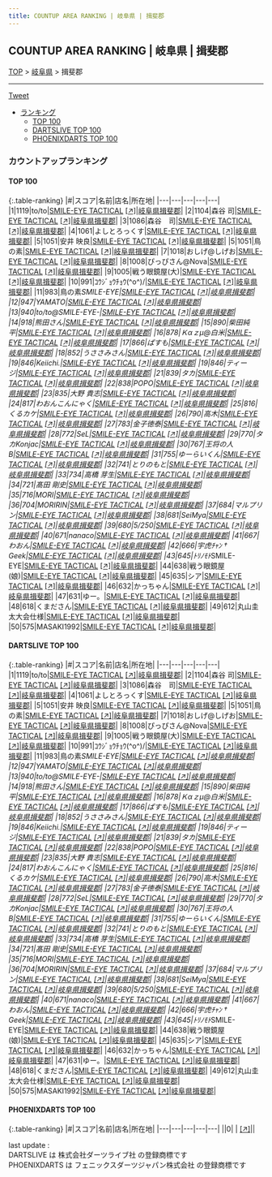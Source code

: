 ```yaml
---
title: COUNTUP AREA RANKING | 岐阜県 | 揖斐郡
---
```

## COUNTUP AREA RANKING | 岐阜県 | 揖斐郡

[TOP](/darts/rank/) > [岐阜県](/darts/rank/岐阜県/) > 揖斐郡

___

<a href="https://twitter.com/share?ref_src=twsrc%5Etfw" data-text="COUNTUP AREA RANKING | 岐阜県揖斐郡" class="twitter-share-button" data-hashtags="DARTSLIVE,PHOENIXDARTS,darts,ダーツ" data-show-count="false">Tweet</a>

* [ランキング](#カウントアップランキング)
    * [TOP 100](#top-100)
    * [DARTSLIVE TOP 100](#dartslive-top-100)
    * [PHOENIXDARTS TOP 100](#phoenixdarts-top-100)

### カウントアップランキング

#### TOP 100



{:.table-ranking}
|#|スコア|名前|店名|所在地|
|---|---|---|---|---|
|1|1119|<span class="rank-name-dl">to/to</span>|<a href="/darts/rank/shops/4aece8944411d887b21333aee1bd51e4.html">SMILE-EYE TACTICAL</a> <a href="https://search.dartslive.com/jp/shop/4aece8944411d887b21333aee1bd51e4">[↗]</a>|<a href="/darts/rank/岐阜県/揖斐郡">岐阜県揖斐郡</a>|
|2|1104|<span class="rank-name-dl">森谷 司</span>|<a href="/darts/rank/shops/4aece8944411d887b21333aee1bd51e4.html">SMILE-EYE TACTICAL</a> <a href="https://search.dartslive.com/jp/shop/4aece8944411d887b21333aee1bd51e4">[↗]</a>|<a href="/darts/rank/岐阜県/揖斐郡">岐阜県揖斐郡</a>|
|3|1086|<span class="rank-name-dl">森谷　司</span>|<a href="/darts/rank/shops/4aece8944411d887b21333aee1bd51e4.html">SMILE-EYE TACTICAL</a> <a href="https://search.dartslive.com/jp/shop/4aece8944411d887b21333aee1bd51e4">[↗]</a>|<a href="/darts/rank/岐阜県/揖斐郡">岐阜県揖斐郡</a>|
|4|1061|<span class="rank-name-dl">よしとろっくす</span>|<a href="/darts/rank/shops/4aece8944411d887b21333aee1bd51e4.html">SMILE-EYE TACTICAL</a> <a href="https://search.dartslive.com/jp/shop/4aece8944411d887b21333aee1bd51e4">[↗]</a>|<a href="/darts/rank/岐阜県/揖斐郡">岐阜県揖斐郡</a>|
|5|1051|<span class="rank-name-dl">安井 映良</span>|<a href="/darts/rank/shops/4aece8944411d887b21333aee1bd51e4.html">SMILE-EYE TACTICAL</a> <a href="https://search.dartslive.com/jp/shop/4aece8944411d887b21333aee1bd51e4">[↗]</a>|<a href="/darts/rank/岐阜県/揖斐郡">岐阜県揖斐郡</a>|
|5|1051|<span class="rank-name-dl">鳥の素</span>|<a href="/darts/rank/shops/4aece8944411d887b21333aee1bd51e4.html">SMILE-EYE TACTICAL</a> <a href="https://search.dartslive.com/jp/shop/4aece8944411d887b21333aee1bd51e4">[↗]</a>|<a href="/darts/rank/岐阜県/揖斐郡">岐阜県揖斐郡</a>|
|7|1018|<span class="rank-name-dl">おしげ@しげお</span>|<a href="/darts/rank/shops/4aece8944411d887b21333aee1bd51e4.html">SMILE-EYE TACTICAL</a> <a href="https://search.dartslive.com/jp/shop/4aece8944411d887b21333aee1bd51e4">[↗]</a>|<a href="/darts/rank/岐阜県/揖斐郡">岐阜県揖斐郡</a>|
|8|1008|<span class="rank-name-dl">ぴっぴさん@Nova</span>|<a href="/darts/rank/shops/4aece8944411d887b21333aee1bd51e4.html">SMILE-EYE TACTICAL</a> <a href="https://search.dartslive.com/jp/shop/4aece8944411d887b21333aee1bd51e4">[↗]</a>|<a href="/darts/rank/岐阜県/揖斐郡">岐阜県揖斐郡</a>|
|9|1005|<span class="rank-name-dl">戦う眼鏡屋(大)</span>|<a href="/darts/rank/shops/4aece8944411d887b21333aee1bd51e4.html">SMILE-EYE TACTICAL</a> <a href="https://search.dartslive.com/jp/shop/4aece8944411d887b21333aee1bd51e4">[↗]</a>|<a href="/darts/rank/岐阜県/揖斐郡">岐阜県揖斐郡</a>|
|10|991|<span class="rank-name-dl">ｺｳｼﾞｮｳﾁｮｳ(^o^)/</span>|<a href="/darts/rank/shops/4aece8944411d887b21333aee1bd51e4.html">SMILE-EYE TACTICAL</a> <a href="https://search.dartslive.com/jp/shop/4aece8944411d887b21333aee1bd51e4">[↗]</a>|<a href="/darts/rank/岐阜県/揖斐郡">岐阜県揖斐郡</a>|
|11|983|<span class="rank-name-dl">鳥の素*SMILE-EYE</span>|<a href="/darts/rank/shops/4aece8944411d887b21333aee1bd51e4.html">SMILE-EYE TACTICAL</a> <a href="https://search.dartslive.com/jp/shop/4aece8944411d887b21333aee1bd51e4">[↗]</a>|<a href="/darts/rank/岐阜県/揖斐郡">岐阜県揖斐郡</a>|
|12|947|<span class="rank-name-dl">YAMATO</span>|<a href="/darts/rank/shops/4aece8944411d887b21333aee1bd51e4.html">SMILE-EYE TACTICAL</a> <a href="https://search.dartslive.com/jp/shop/4aece8944411d887b21333aee1bd51e4">[↗]</a>|<a href="/darts/rank/岐阜県/揖斐郡">岐阜県揖斐郡</a>|
|13|940|<span class="rank-name-dl">to/to@SMILE-EYE-</span>|<a href="/darts/rank/shops/4aece8944411d887b21333aee1bd51e4.html">SMILE-EYE TACTICAL</a> <a href="https://search.dartslive.com/jp/shop/4aece8944411d887b21333aee1bd51e4">[↗]</a>|<a href="/darts/rank/岐阜県/揖斐郡">岐阜県揖斐郡</a>|
|14|918|<span class="rank-name-dl">熊田さん</span>|<a href="/darts/rank/shops/4aece8944411d887b21333aee1bd51e4.html">SMILE-EYE TACTICAL</a> <a href="https://search.dartslive.com/jp/shop/4aece8944411d887b21333aee1bd51e4">[↗]</a>|<a href="/darts/rank/岐阜県/揖斐郡">岐阜県揖斐郡</a>|
|15|890|<span class="rank-name-dl">柴田純平</span>|<a href="/darts/rank/shops/4aece8944411d887b21333aee1bd51e4.html">SMILE-EYE TACTICAL</a> <a href="https://search.dartslive.com/jp/shop/4aece8944411d887b21333aee1bd51e4">[↗]</a>|<a href="/darts/rank/岐阜県/揖斐郡">岐阜県揖斐郡</a>|
|16|878|<span class="rank-name-dl">Ｋαｚμ@白米</span>|<a href="/darts/rank/shops/4aece8944411d887b21333aee1bd51e4.html">SMILE-EYE TACTICAL</a> <a href="https://search.dartslive.com/jp/shop/4aece8944411d887b21333aee1bd51e4">[↗]</a>|<a href="/darts/rank/岐阜県/揖斐郡">岐阜県揖斐郡</a>|
|17|866|<span class="rank-name-dl">ぱすも</span>|<a href="/darts/rank/shops/4aece8944411d887b21333aee1bd51e4.html">SMILE-EYE TACTICAL</a> <a href="https://search.dartslive.com/jp/shop/4aece8944411d887b21333aee1bd51e4">[↗]</a>|<a href="/darts/rank/岐阜県/揖斐郡">岐阜県揖斐郡</a>|
|18|852|<span class="rank-name-dl">うささみさん</span>|<a href="/darts/rank/shops/4aece8944411d887b21333aee1bd51e4.html">SMILE-EYE TACTICAL</a> <a href="https://search.dartslive.com/jp/shop/4aece8944411d887b21333aee1bd51e4">[↗]</a>|<a href="/darts/rank/岐阜県/揖斐郡">岐阜県揖斐郡</a>|
|19|846|<span class="rank-name-dl">Keiichi.</span>|<a href="/darts/rank/shops/4aece8944411d887b21333aee1bd51e4.html">SMILE-EYE TACTICAL</a> <a href="https://search.dartslive.com/jp/shop/4aece8944411d887b21333aee1bd51e4">[↗]</a>|<a href="/darts/rank/岐阜県/揖斐郡">岐阜県揖斐郡</a>|
|19|846|<span class="rank-name-dl">ティージ</span>|<a href="/darts/rank/shops/4aece8944411d887b21333aee1bd51e4.html">SMILE-EYE TACTICAL</a> <a href="https://search.dartslive.com/jp/shop/4aece8944411d887b21333aee1bd51e4">[↗]</a>|<a href="/darts/rank/岐阜県/揖斐郡">岐阜県揖斐郡</a>|
|21|839|<span class="rank-name-dl">タカ</span>|<a href="/darts/rank/shops/4aece8944411d887b21333aee1bd51e4.html">SMILE-EYE TACTICAL</a> <a href="https://search.dartslive.com/jp/shop/4aece8944411d887b21333aee1bd51e4">[↗]</a>|<a href="/darts/rank/岐阜県/揖斐郡">岐阜県揖斐郡</a>|
|22|838|<span class="rank-name-dl">POPO</span>|<a href="/darts/rank/shops/4aece8944411d887b21333aee1bd51e4.html">SMILE-EYE TACTICAL</a> <a href="https://search.dartslive.com/jp/shop/4aece8944411d887b21333aee1bd51e4">[↗]</a>|<a href="/darts/rank/岐阜県/揖斐郡">岐阜県揖斐郡</a>|
|23|835|<span class="rank-name-dl">大野 貴志</span>|<a href="/darts/rank/shops/4aece8944411d887b21333aee1bd51e4.html">SMILE-EYE TACTICAL</a> <a href="https://search.dartslive.com/jp/shop/4aece8944411d887b21333aee1bd51e4">[↗]</a>|<a href="/darts/rank/岐阜県/揖斐郡">岐阜県揖斐郡</a>|
|24|817|<span class="rank-name-dl">わおんこんにゃく</span>|<a href="/darts/rank/shops/4aece8944411d887b21333aee1bd51e4.html">SMILE-EYE TACTICAL</a> <a href="https://search.dartslive.com/jp/shop/4aece8944411d887b21333aee1bd51e4">[↗]</a>|<a href="/darts/rank/岐阜県/揖斐郡">岐阜県揖斐郡</a>|
|25|816|<span class="rank-name-dl">くるカケ</span>|<a href="/darts/rank/shops/4aece8944411d887b21333aee1bd51e4.html">SMILE-EYE TACTICAL</a> <a href="https://search.dartslive.com/jp/shop/4aece8944411d887b21333aee1bd51e4">[↗]</a>|<a href="/darts/rank/岐阜県/揖斐郡">岐阜県揖斐郡</a>|
|26|790|<span class="rank-name-dl">高木</span>|<a href="/darts/rank/shops/4aece8944411d887b21333aee1bd51e4.html">SMILE-EYE TACTICAL</a> <a href="https://search.dartslive.com/jp/shop/4aece8944411d887b21333aee1bd51e4">[↗]</a>|<a href="/darts/rank/岐阜県/揖斐郡">岐阜県揖斐郡</a>|
|27|783|<span class="rank-name-dl">金子徳泰</span>|<a href="/darts/rank/shops/4aece8944411d887b21333aee1bd51e4.html">SMILE-EYE TACTICAL</a> <a href="https://search.dartslive.com/jp/shop/4aece8944411d887b21333aee1bd51e4">[↗]</a>|<a href="/darts/rank/岐阜県/揖斐郡">岐阜県揖斐郡</a>|
|28|772|<span class="rank-name-dl">SeL</span>|<a href="/darts/rank/shops/4aece8944411d887b21333aee1bd51e4.html">SMILE-EYE TACTICAL</a> <a href="https://search.dartslive.com/jp/shop/4aece8944411d887b21333aee1bd51e4">[↗]</a>|<a href="/darts/rank/岐阜県/揖斐郡">岐阜県揖斐郡</a>|
|29|770|<span class="rank-name-dl">タカKonjac</span>|<a href="/darts/rank/shops/4aece8944411d887b21333aee1bd51e4.html">SMILE-EYE TACTICAL</a> <a href="https://search.dartslive.com/jp/shop/4aece8944411d887b21333aee1bd51e4">[↗]</a>|<a href="/darts/rank/岐阜県/揖斐郡">岐阜県揖斐郡</a>|
|30|767|<span class="rank-name-dl">王将の人B</span>|<a href="/darts/rank/shops/4aece8944411d887b21333aee1bd51e4.html">SMILE-EYE TACTICAL</a> <a href="https://search.dartslive.com/jp/shop/4aece8944411d887b21333aee1bd51e4">[↗]</a>|<a href="/darts/rank/岐阜県/揖斐郡">岐阜県揖斐郡</a>|
|31|755|<span class="rank-name-dl">ゆーらいくん</span>|<a href="/darts/rank/shops/4aece8944411d887b21333aee1bd51e4.html">SMILE-EYE TACTICAL</a> <a href="https://search.dartslive.com/jp/shop/4aece8944411d887b21333aee1bd51e4">[↗]</a>|<a href="/darts/rank/岐阜県/揖斐郡">岐阜県揖斐郡</a>|
|32|741|<span class="rank-name-dl">とりのもと</span>|<a href="/darts/rank/shops/4aece8944411d887b21333aee1bd51e4.html">SMILE-EYE TACTICAL</a> <a href="https://search.dartslive.com/jp/shop/4aece8944411d887b21333aee1bd51e4">[↗]</a>|<a href="/darts/rank/岐阜県/揖斐郡">岐阜県揖斐郡</a>|
|33|734|<span class="rank-name-dl">高橋 芽生</span>|<a href="/darts/rank/shops/4aece8944411d887b21333aee1bd51e4.html">SMILE-EYE TACTICAL</a> <a href="https://search.dartslive.com/jp/shop/4aece8944411d887b21333aee1bd51e4">[↗]</a>|<a href="/darts/rank/岐阜県/揖斐郡">岐阜県揖斐郡</a>|
|34|721|<span class="rank-name-dl">髙田 剛史</span>|<a href="/darts/rank/shops/4aece8944411d887b21333aee1bd51e4.html">SMILE-EYE TACTICAL</a> <a href="https://search.dartslive.com/jp/shop/4aece8944411d887b21333aee1bd51e4">[↗]</a>|<a href="/darts/rank/岐阜県/揖斐郡">岐阜県揖斐郡</a>|
|35|716|<span class="rank-name-dl">MORI</span>|<a href="/darts/rank/shops/4aece8944411d887b21333aee1bd51e4.html">SMILE-EYE TACTICAL</a> <a href="https://search.dartslive.com/jp/shop/4aece8944411d887b21333aee1bd51e4">[↗]</a>|<a href="/darts/rank/岐阜県/揖斐郡">岐阜県揖斐郡</a>|
|36|704|<span class="rank-name-dl">MORIRIN</span>|<a href="/darts/rank/shops/4aece8944411d887b21333aee1bd51e4.html">SMILE-EYE TACTICAL</a> <a href="https://search.dartslive.com/jp/shop/4aece8944411d887b21333aee1bd51e4">[↗]</a>|<a href="/darts/rank/岐阜県/揖斐郡">岐阜県揖斐郡</a>|
|37|684|<span class="rank-name-dl">マルプリン</span>|<a href="/darts/rank/shops/4aece8944411d887b21333aee1bd51e4.html">SMILE-EYE TACTICAL</a> <a href="https://search.dartslive.com/jp/shop/4aece8944411d887b21333aee1bd51e4">[↗]</a>|<a href="/darts/rank/岐阜県/揖斐郡">岐阜県揖斐郡</a>|
|38|681|<span class="rank-name-dl">SeiMya</span>|<a href="/darts/rank/shops/4aece8944411d887b21333aee1bd51e4.html">SMILE-EYE TACTICAL</a> <a href="https://search.dartslive.com/jp/shop/4aece8944411d887b21333aee1bd51e4">[↗]</a>|<a href="/darts/rank/岐阜県/揖斐郡">岐阜県揖斐郡</a>|
|39|680|<span class="rank-name-dl">5/250</span>|<a href="/darts/rank/shops/4aece8944411d887b21333aee1bd51e4.html">SMILE-EYE TACTICAL</a> <a href="https://search.dartslive.com/jp/shop/4aece8944411d887b21333aee1bd51e4">[↗]</a>|<a href="/darts/rank/岐阜県/揖斐郡">岐阜県揖斐郡</a>|
|40|671|<span class="rank-name-dl">nanaco</span>|<a href="/darts/rank/shops/4aece8944411d887b21333aee1bd51e4.html">SMILE-EYE TACTICAL</a> <a href="https://search.dartslive.com/jp/shop/4aece8944411d887b21333aee1bd51e4">[↗]</a>|<a href="/darts/rank/岐阜県/揖斐郡">岐阜県揖斐郡</a>|
|41|667|<span class="rank-name-dl">わおん</span>|<a href="/darts/rank/shops/4aece8944411d887b21333aee1bd51e4.html">SMILE-EYE TACTICAL</a> <a href="https://search.dartslive.com/jp/shop/4aece8944411d887b21333aee1bd51e4">[↗]</a>|<a href="/darts/rank/岐阜県/揖斐郡">岐阜県揖斐郡</a>|
|42|666|<span class="rank-name-dl">宇虎ﾁｬﾝ † Geek</span>|<a href="/darts/rank/shops/4aece8944411d887b21333aee1bd51e4.html">SMILE-EYE TACTICAL</a> <a href="https://search.dartslive.com/jp/shop/4aece8944411d887b21333aee1bd51e4">[↗]</a>|<a href="/darts/rank/岐阜県/揖斐郡">岐阜県揖斐郡</a>|
|43|645|<span class="rank-name-dl">ﾄﾘﾉﾓﾄ*SMILE-EYE</span>|<a href="/darts/rank/shops/4aece8944411d887b21333aee1bd51e4.html">SMILE-EYE TACTICAL</a> <a href="https://search.dartslive.com/jp/shop/4aece8944411d887b21333aee1bd51e4">[↗]</a>|<a href="/darts/rank/岐阜県/揖斐郡">岐阜県揖斐郡</a>|
|44|638|<span class="rank-name-dl">戦う眼鏡屋(娘)</span>|<a href="/darts/rank/shops/4aece8944411d887b21333aee1bd51e4.html">SMILE-EYE TACTICAL</a> <a href="https://search.dartslive.com/jp/shop/4aece8944411d887b21333aee1bd51e4">[↗]</a>|<a href="/darts/rank/岐阜県/揖斐郡">岐阜県揖斐郡</a>|
|45|635|<span class="rank-name-dl">シア</span>|<a href="/darts/rank/shops/4aece8944411d887b21333aee1bd51e4.html">SMILE-EYE TACTICAL</a> <a href="https://search.dartslive.com/jp/shop/4aece8944411d887b21333aee1bd51e4">[↗]</a>|<a href="/darts/rank/岐阜県/揖斐郡">岐阜県揖斐郡</a>|
|46|632|<span class="rank-name-dl">かっちゃん</span>|<a href="/darts/rank/shops/4aece8944411d887b21333aee1bd51e4.html">SMILE-EYE TACTICAL</a> <a href="https://search.dartslive.com/jp/shop/4aece8944411d887b21333aee1bd51e4">[↗]</a>|<a href="/darts/rank/岐阜県/揖斐郡">岐阜県揖斐郡</a>|
|47|631|<span class="rank-name-dl">ゆー。</span>|<a href="/darts/rank/shops/4aece8944411d887b21333aee1bd51e4.html">SMILE-EYE TACTICAL</a> <a href="https://search.dartslive.com/jp/shop/4aece8944411d887b21333aee1bd51e4">[↗]</a>|<a href="/darts/rank/岐阜県/揖斐郡">岐阜県揖斐郡</a>|
|48|618|<span class="rank-name-dl">くまださん</span>|<a href="/darts/rank/shops/4aece8944411d887b21333aee1bd51e4.html">SMILE-EYE TACTICAL</a> <a href="https://search.dartslive.com/jp/shop/4aece8944411d887b21333aee1bd51e4">[↗]</a>|<a href="/darts/rank/岐阜県/揖斐郡">岐阜県揖斐郡</a>|
|49|612|<span class="rank-name-dl">丸山圭太大会仕様</span>|<a href="/darts/rank/shops/4aece8944411d887b21333aee1bd51e4.html">SMILE-EYE TACTICAL</a> <a href="https://search.dartslive.com/jp/shop/4aece8944411d887b21333aee1bd51e4">[↗]</a>|<a href="/darts/rank/岐阜県/揖斐郡">岐阜県揖斐郡</a>|
|50|575|<span class="rank-name-dl">MASAKI1992</span>|<a href="/darts/rank/shops/4aece8944411d887b21333aee1bd51e4.html">SMILE-EYE TACTICAL</a> <a href="https://search.dartslive.com/jp/shop/4aece8944411d887b21333aee1bd51e4">[↗]</a>|<a href="/darts/rank/岐阜県/揖斐郡">岐阜県揖斐郡</a>|


#### DARTSLIVE TOP 100



{:.table-ranking}
|#|スコア|名前|店名|所在地|
|---|---|---|---|---|
|1|1119|<span class="rank-name-dl">to/to</span>|<a href="/darts/rank/shops/4aece8944411d887b21333aee1bd51e4.html">SMILE-EYE TACTICAL</a> <a href="https://search.dartslive.com/jp/shop/4aece8944411d887b21333aee1bd51e4">[↗]</a>|<a href="/darts/rank/岐阜県/揖斐郡">岐阜県揖斐郡</a>|
|2|1104|<span class="rank-name-dl">森谷 司</span>|<a href="/darts/rank/shops/4aece8944411d887b21333aee1bd51e4.html">SMILE-EYE TACTICAL</a> <a href="https://search.dartslive.com/jp/shop/4aece8944411d887b21333aee1bd51e4">[↗]</a>|<a href="/darts/rank/岐阜県/揖斐郡">岐阜県揖斐郡</a>|
|3|1086|<span class="rank-name-dl">森谷　司</span>|<a href="/darts/rank/shops/4aece8944411d887b21333aee1bd51e4.html">SMILE-EYE TACTICAL</a> <a href="https://search.dartslive.com/jp/shop/4aece8944411d887b21333aee1bd51e4">[↗]</a>|<a href="/darts/rank/岐阜県/揖斐郡">岐阜県揖斐郡</a>|
|4|1061|<span class="rank-name-dl">よしとろっくす</span>|<a href="/darts/rank/shops/4aece8944411d887b21333aee1bd51e4.html">SMILE-EYE TACTICAL</a> <a href="https://search.dartslive.com/jp/shop/4aece8944411d887b21333aee1bd51e4">[↗]</a>|<a href="/darts/rank/岐阜県/揖斐郡">岐阜県揖斐郡</a>|
|5|1051|<span class="rank-name-dl">安井 映良</span>|<a href="/darts/rank/shops/4aece8944411d887b21333aee1bd51e4.html">SMILE-EYE TACTICAL</a> <a href="https://search.dartslive.com/jp/shop/4aece8944411d887b21333aee1bd51e4">[↗]</a>|<a href="/darts/rank/岐阜県/揖斐郡">岐阜県揖斐郡</a>|
|5|1051|<span class="rank-name-dl">鳥の素</span>|<a href="/darts/rank/shops/4aece8944411d887b21333aee1bd51e4.html">SMILE-EYE TACTICAL</a> <a href="https://search.dartslive.com/jp/shop/4aece8944411d887b21333aee1bd51e4">[↗]</a>|<a href="/darts/rank/岐阜県/揖斐郡">岐阜県揖斐郡</a>|
|7|1018|<span class="rank-name-dl">おしげ@しげお</span>|<a href="/darts/rank/shops/4aece8944411d887b21333aee1bd51e4.html">SMILE-EYE TACTICAL</a> <a href="https://search.dartslive.com/jp/shop/4aece8944411d887b21333aee1bd51e4">[↗]</a>|<a href="/darts/rank/岐阜県/揖斐郡">岐阜県揖斐郡</a>|
|8|1008|<span class="rank-name-dl">ぴっぴさん@Nova</span>|<a href="/darts/rank/shops/4aece8944411d887b21333aee1bd51e4.html">SMILE-EYE TACTICAL</a> <a href="https://search.dartslive.com/jp/shop/4aece8944411d887b21333aee1bd51e4">[↗]</a>|<a href="/darts/rank/岐阜県/揖斐郡">岐阜県揖斐郡</a>|
|9|1005|<span class="rank-name-dl">戦う眼鏡屋(大)</span>|<a href="/darts/rank/shops/4aece8944411d887b21333aee1bd51e4.html">SMILE-EYE TACTICAL</a> <a href="https://search.dartslive.com/jp/shop/4aece8944411d887b21333aee1bd51e4">[↗]</a>|<a href="/darts/rank/岐阜県/揖斐郡">岐阜県揖斐郡</a>|
|10|991|<span class="rank-name-dl">ｺｳｼﾞｮｳﾁｮｳ(^o^)/</span>|<a href="/darts/rank/shops/4aece8944411d887b21333aee1bd51e4.html">SMILE-EYE TACTICAL</a> <a href="https://search.dartslive.com/jp/shop/4aece8944411d887b21333aee1bd51e4">[↗]</a>|<a href="/darts/rank/岐阜県/揖斐郡">岐阜県揖斐郡</a>|
|11|983|<span class="rank-name-dl">鳥の素*SMILE-EYE</span>|<a href="/darts/rank/shops/4aece8944411d887b21333aee1bd51e4.html">SMILE-EYE TACTICAL</a> <a href="https://search.dartslive.com/jp/shop/4aece8944411d887b21333aee1bd51e4">[↗]</a>|<a href="/darts/rank/岐阜県/揖斐郡">岐阜県揖斐郡</a>|
|12|947|<span class="rank-name-dl">YAMATO</span>|<a href="/darts/rank/shops/4aece8944411d887b21333aee1bd51e4.html">SMILE-EYE TACTICAL</a> <a href="https://search.dartslive.com/jp/shop/4aece8944411d887b21333aee1bd51e4">[↗]</a>|<a href="/darts/rank/岐阜県/揖斐郡">岐阜県揖斐郡</a>|
|13|940|<span class="rank-name-dl">to/to@SMILE-EYE-</span>|<a href="/darts/rank/shops/4aece8944411d887b21333aee1bd51e4.html">SMILE-EYE TACTICAL</a> <a href="https://search.dartslive.com/jp/shop/4aece8944411d887b21333aee1bd51e4">[↗]</a>|<a href="/darts/rank/岐阜県/揖斐郡">岐阜県揖斐郡</a>|
|14|918|<span class="rank-name-dl">熊田さん</span>|<a href="/darts/rank/shops/4aece8944411d887b21333aee1bd51e4.html">SMILE-EYE TACTICAL</a> <a href="https://search.dartslive.com/jp/shop/4aece8944411d887b21333aee1bd51e4">[↗]</a>|<a href="/darts/rank/岐阜県/揖斐郡">岐阜県揖斐郡</a>|
|15|890|<span class="rank-name-dl">柴田純平</span>|<a href="/darts/rank/shops/4aece8944411d887b21333aee1bd51e4.html">SMILE-EYE TACTICAL</a> <a href="https://search.dartslive.com/jp/shop/4aece8944411d887b21333aee1bd51e4">[↗]</a>|<a href="/darts/rank/岐阜県/揖斐郡">岐阜県揖斐郡</a>|
|16|878|<span class="rank-name-dl">Ｋαｚμ@白米</span>|<a href="/darts/rank/shops/4aece8944411d887b21333aee1bd51e4.html">SMILE-EYE TACTICAL</a> <a href="https://search.dartslive.com/jp/shop/4aece8944411d887b21333aee1bd51e4">[↗]</a>|<a href="/darts/rank/岐阜県/揖斐郡">岐阜県揖斐郡</a>|
|17|866|<span class="rank-name-dl">ぱすも</span>|<a href="/darts/rank/shops/4aece8944411d887b21333aee1bd51e4.html">SMILE-EYE TACTICAL</a> <a href="https://search.dartslive.com/jp/shop/4aece8944411d887b21333aee1bd51e4">[↗]</a>|<a href="/darts/rank/岐阜県/揖斐郡">岐阜県揖斐郡</a>|
|18|852|<span class="rank-name-dl">うささみさん</span>|<a href="/darts/rank/shops/4aece8944411d887b21333aee1bd51e4.html">SMILE-EYE TACTICAL</a> <a href="https://search.dartslive.com/jp/shop/4aece8944411d887b21333aee1bd51e4">[↗]</a>|<a href="/darts/rank/岐阜県/揖斐郡">岐阜県揖斐郡</a>|
|19|846|<span class="rank-name-dl">Keiichi.</span>|<a href="/darts/rank/shops/4aece8944411d887b21333aee1bd51e4.html">SMILE-EYE TACTICAL</a> <a href="https://search.dartslive.com/jp/shop/4aece8944411d887b21333aee1bd51e4">[↗]</a>|<a href="/darts/rank/岐阜県/揖斐郡">岐阜県揖斐郡</a>|
|19|846|<span class="rank-name-dl">ティージ</span>|<a href="/darts/rank/shops/4aece8944411d887b21333aee1bd51e4.html">SMILE-EYE TACTICAL</a> <a href="https://search.dartslive.com/jp/shop/4aece8944411d887b21333aee1bd51e4">[↗]</a>|<a href="/darts/rank/岐阜県/揖斐郡">岐阜県揖斐郡</a>|
|21|839|<span class="rank-name-dl">タカ</span>|<a href="/darts/rank/shops/4aece8944411d887b21333aee1bd51e4.html">SMILE-EYE TACTICAL</a> <a href="https://search.dartslive.com/jp/shop/4aece8944411d887b21333aee1bd51e4">[↗]</a>|<a href="/darts/rank/岐阜県/揖斐郡">岐阜県揖斐郡</a>|
|22|838|<span class="rank-name-dl">POPO</span>|<a href="/darts/rank/shops/4aece8944411d887b21333aee1bd51e4.html">SMILE-EYE TACTICAL</a> <a href="https://search.dartslive.com/jp/shop/4aece8944411d887b21333aee1bd51e4">[↗]</a>|<a href="/darts/rank/岐阜県/揖斐郡">岐阜県揖斐郡</a>|
|23|835|<span class="rank-name-dl">大野 貴志</span>|<a href="/darts/rank/shops/4aece8944411d887b21333aee1bd51e4.html">SMILE-EYE TACTICAL</a> <a href="https://search.dartslive.com/jp/shop/4aece8944411d887b21333aee1bd51e4">[↗]</a>|<a href="/darts/rank/岐阜県/揖斐郡">岐阜県揖斐郡</a>|
|24|817|<span class="rank-name-dl">わおんこんにゃく</span>|<a href="/darts/rank/shops/4aece8944411d887b21333aee1bd51e4.html">SMILE-EYE TACTICAL</a> <a href="https://search.dartslive.com/jp/shop/4aece8944411d887b21333aee1bd51e4">[↗]</a>|<a href="/darts/rank/岐阜県/揖斐郡">岐阜県揖斐郡</a>|
|25|816|<span class="rank-name-dl">くるカケ</span>|<a href="/darts/rank/shops/4aece8944411d887b21333aee1bd51e4.html">SMILE-EYE TACTICAL</a> <a href="https://search.dartslive.com/jp/shop/4aece8944411d887b21333aee1bd51e4">[↗]</a>|<a href="/darts/rank/岐阜県/揖斐郡">岐阜県揖斐郡</a>|
|26|790|<span class="rank-name-dl">高木</span>|<a href="/darts/rank/shops/4aece8944411d887b21333aee1bd51e4.html">SMILE-EYE TACTICAL</a> <a href="https://search.dartslive.com/jp/shop/4aece8944411d887b21333aee1bd51e4">[↗]</a>|<a href="/darts/rank/岐阜県/揖斐郡">岐阜県揖斐郡</a>|
|27|783|<span class="rank-name-dl">金子徳泰</span>|<a href="/darts/rank/shops/4aece8944411d887b21333aee1bd51e4.html">SMILE-EYE TACTICAL</a> <a href="https://search.dartslive.com/jp/shop/4aece8944411d887b21333aee1bd51e4">[↗]</a>|<a href="/darts/rank/岐阜県/揖斐郡">岐阜県揖斐郡</a>|
|28|772|<span class="rank-name-dl">SeL</span>|<a href="/darts/rank/shops/4aece8944411d887b21333aee1bd51e4.html">SMILE-EYE TACTICAL</a> <a href="https://search.dartslive.com/jp/shop/4aece8944411d887b21333aee1bd51e4">[↗]</a>|<a href="/darts/rank/岐阜県/揖斐郡">岐阜県揖斐郡</a>|
|29|770|<span class="rank-name-dl">タカKonjac</span>|<a href="/darts/rank/shops/4aece8944411d887b21333aee1bd51e4.html">SMILE-EYE TACTICAL</a> <a href="https://search.dartslive.com/jp/shop/4aece8944411d887b21333aee1bd51e4">[↗]</a>|<a href="/darts/rank/岐阜県/揖斐郡">岐阜県揖斐郡</a>|
|30|767|<span class="rank-name-dl">王将の人B</span>|<a href="/darts/rank/shops/4aece8944411d887b21333aee1bd51e4.html">SMILE-EYE TACTICAL</a> <a href="https://search.dartslive.com/jp/shop/4aece8944411d887b21333aee1bd51e4">[↗]</a>|<a href="/darts/rank/岐阜県/揖斐郡">岐阜県揖斐郡</a>|
|31|755|<span class="rank-name-dl">ゆーらいくん</span>|<a href="/darts/rank/shops/4aece8944411d887b21333aee1bd51e4.html">SMILE-EYE TACTICAL</a> <a href="https://search.dartslive.com/jp/shop/4aece8944411d887b21333aee1bd51e4">[↗]</a>|<a href="/darts/rank/岐阜県/揖斐郡">岐阜県揖斐郡</a>|
|32|741|<span class="rank-name-dl">とりのもと</span>|<a href="/darts/rank/shops/4aece8944411d887b21333aee1bd51e4.html">SMILE-EYE TACTICAL</a> <a href="https://search.dartslive.com/jp/shop/4aece8944411d887b21333aee1bd51e4">[↗]</a>|<a href="/darts/rank/岐阜県/揖斐郡">岐阜県揖斐郡</a>|
|33|734|<span class="rank-name-dl">高橋 芽生</span>|<a href="/darts/rank/shops/4aece8944411d887b21333aee1bd51e4.html">SMILE-EYE TACTICAL</a> <a href="https://search.dartslive.com/jp/shop/4aece8944411d887b21333aee1bd51e4">[↗]</a>|<a href="/darts/rank/岐阜県/揖斐郡">岐阜県揖斐郡</a>|
|34|721|<span class="rank-name-dl">髙田 剛史</span>|<a href="/darts/rank/shops/4aece8944411d887b21333aee1bd51e4.html">SMILE-EYE TACTICAL</a> <a href="https://search.dartslive.com/jp/shop/4aece8944411d887b21333aee1bd51e4">[↗]</a>|<a href="/darts/rank/岐阜県/揖斐郡">岐阜県揖斐郡</a>|
|35|716|<span class="rank-name-dl">MORI</span>|<a href="/darts/rank/shops/4aece8944411d887b21333aee1bd51e4.html">SMILE-EYE TACTICAL</a> <a href="https://search.dartslive.com/jp/shop/4aece8944411d887b21333aee1bd51e4">[↗]</a>|<a href="/darts/rank/岐阜県/揖斐郡">岐阜県揖斐郡</a>|
|36|704|<span class="rank-name-dl">MORIRIN</span>|<a href="/darts/rank/shops/4aece8944411d887b21333aee1bd51e4.html">SMILE-EYE TACTICAL</a> <a href="https://search.dartslive.com/jp/shop/4aece8944411d887b21333aee1bd51e4">[↗]</a>|<a href="/darts/rank/岐阜県/揖斐郡">岐阜県揖斐郡</a>|
|37|684|<span class="rank-name-dl">マルプリン</span>|<a href="/darts/rank/shops/4aece8944411d887b21333aee1bd51e4.html">SMILE-EYE TACTICAL</a> <a href="https://search.dartslive.com/jp/shop/4aece8944411d887b21333aee1bd51e4">[↗]</a>|<a href="/darts/rank/岐阜県/揖斐郡">岐阜県揖斐郡</a>|
|38|681|<span class="rank-name-dl">SeiMya</span>|<a href="/darts/rank/shops/4aece8944411d887b21333aee1bd51e4.html">SMILE-EYE TACTICAL</a> <a href="https://search.dartslive.com/jp/shop/4aece8944411d887b21333aee1bd51e4">[↗]</a>|<a href="/darts/rank/岐阜県/揖斐郡">岐阜県揖斐郡</a>|
|39|680|<span class="rank-name-dl">5/250</span>|<a href="/darts/rank/shops/4aece8944411d887b21333aee1bd51e4.html">SMILE-EYE TACTICAL</a> <a href="https://search.dartslive.com/jp/shop/4aece8944411d887b21333aee1bd51e4">[↗]</a>|<a href="/darts/rank/岐阜県/揖斐郡">岐阜県揖斐郡</a>|
|40|671|<span class="rank-name-dl">nanaco</span>|<a href="/darts/rank/shops/4aece8944411d887b21333aee1bd51e4.html">SMILE-EYE TACTICAL</a> <a href="https://search.dartslive.com/jp/shop/4aece8944411d887b21333aee1bd51e4">[↗]</a>|<a href="/darts/rank/岐阜県/揖斐郡">岐阜県揖斐郡</a>|
|41|667|<span class="rank-name-dl">わおん</span>|<a href="/darts/rank/shops/4aece8944411d887b21333aee1bd51e4.html">SMILE-EYE TACTICAL</a> <a href="https://search.dartslive.com/jp/shop/4aece8944411d887b21333aee1bd51e4">[↗]</a>|<a href="/darts/rank/岐阜県/揖斐郡">岐阜県揖斐郡</a>|
|42|666|<span class="rank-name-dl">宇虎ﾁｬﾝ † Geek</span>|<a href="/darts/rank/shops/4aece8944411d887b21333aee1bd51e4.html">SMILE-EYE TACTICAL</a> <a href="https://search.dartslive.com/jp/shop/4aece8944411d887b21333aee1bd51e4">[↗]</a>|<a href="/darts/rank/岐阜県/揖斐郡">岐阜県揖斐郡</a>|
|43|645|<span class="rank-name-dl">ﾄﾘﾉﾓﾄ*SMILE-EYE</span>|<a href="/darts/rank/shops/4aece8944411d887b21333aee1bd51e4.html">SMILE-EYE TACTICAL</a> <a href="https://search.dartslive.com/jp/shop/4aece8944411d887b21333aee1bd51e4">[↗]</a>|<a href="/darts/rank/岐阜県/揖斐郡">岐阜県揖斐郡</a>|
|44|638|<span class="rank-name-dl">戦う眼鏡屋(娘)</span>|<a href="/darts/rank/shops/4aece8944411d887b21333aee1bd51e4.html">SMILE-EYE TACTICAL</a> <a href="https://search.dartslive.com/jp/shop/4aece8944411d887b21333aee1bd51e4">[↗]</a>|<a href="/darts/rank/岐阜県/揖斐郡">岐阜県揖斐郡</a>|
|45|635|<span class="rank-name-dl">シア</span>|<a href="/darts/rank/shops/4aece8944411d887b21333aee1bd51e4.html">SMILE-EYE TACTICAL</a> <a href="https://search.dartslive.com/jp/shop/4aece8944411d887b21333aee1bd51e4">[↗]</a>|<a href="/darts/rank/岐阜県/揖斐郡">岐阜県揖斐郡</a>|
|46|632|<span class="rank-name-dl">かっちゃん</span>|<a href="/darts/rank/shops/4aece8944411d887b21333aee1bd51e4.html">SMILE-EYE TACTICAL</a> <a href="https://search.dartslive.com/jp/shop/4aece8944411d887b21333aee1bd51e4">[↗]</a>|<a href="/darts/rank/岐阜県/揖斐郡">岐阜県揖斐郡</a>|
|47|631|<span class="rank-name-dl">ゆー。</span>|<a href="/darts/rank/shops/4aece8944411d887b21333aee1bd51e4.html">SMILE-EYE TACTICAL</a> <a href="https://search.dartslive.com/jp/shop/4aece8944411d887b21333aee1bd51e4">[↗]</a>|<a href="/darts/rank/岐阜県/揖斐郡">岐阜県揖斐郡</a>|
|48|618|<span class="rank-name-dl">くまださん</span>|<a href="/darts/rank/shops/4aece8944411d887b21333aee1bd51e4.html">SMILE-EYE TACTICAL</a> <a href="https://search.dartslive.com/jp/shop/4aece8944411d887b21333aee1bd51e4">[↗]</a>|<a href="/darts/rank/岐阜県/揖斐郡">岐阜県揖斐郡</a>|
|49|612|<span class="rank-name-dl">丸山圭太大会仕様</span>|<a href="/darts/rank/shops/4aece8944411d887b21333aee1bd51e4.html">SMILE-EYE TACTICAL</a> <a href="https://search.dartslive.com/jp/shop/4aece8944411d887b21333aee1bd51e4">[↗]</a>|<a href="/darts/rank/岐阜県/揖斐郡">岐阜県揖斐郡</a>|
|50|575|<span class="rank-name-dl">MASAKI1992</span>|<a href="/darts/rank/shops/4aece8944411d887b21333aee1bd51e4.html">SMILE-EYE TACTICAL</a> <a href="https://search.dartslive.com/jp/shop/4aece8944411d887b21333aee1bd51e4">[↗]</a>|<a href="/darts/rank/岐阜県/揖斐郡">岐阜県揖斐郡</a>|


#### PHOENIXDARTS TOP 100



{:.table-ranking}
|#|スコア|名前|店名|所在地|
|---|---|---|---|---|
||0|<span class="rank-name-dl"> </span>|<a href="/darts/rank/shops/.html"></a> <a href="">[↗]</a>|<a href="/darts/rank//"></a>|


<div class="footer border-top border-gray-light mt-5 pt-3 text-right text-gray">
    last update : <span style="font-weight: italic" id="foot_last_modified"></span><br />
    DARTSLIVE は 株式会社ダーツライブ社 の登録商標です<br />
    PHOENIXDARTS は フェニックスダーツジャパン株式会社 の登録商標です<br />
</div>

<script src="https://cdnjs.cloudflare.com/ajax/libs/jquery.tablesorter/2.31.3/js/jquery.tablesorter.min.js" integrity="sha512-qzgd5cYSZcosqpzpn7zF2ZId8f/8CHmFKZ8j7mU4OUXTNRd5g+ZHBPsgKEwoqxCtdQvExE5LprwwPAgoicguNg==" crossorigin="anonymous" referrerpolicy="no-referrer"></script>
<link rel="stylesheet" href="https://cdnjs.cloudflare.com/ajax/libs/jquery.tablesorter/2.31.3/css/theme.default.min.css" integrity="sha512-wghhOJkjQX0Lh3NSWvNKeZ0ZpNn+SPVXX1Qyc9OCaogADktxrBiBdKGDoqVUOyhStvMBmJQ8ZdMHiR3wuEq8+w==" crossorigin="anonymous" referrerpolicy="no-referrer" />
<script>
$(function() {
    $(".table-ranking").tablesorter({sortList:[[0, 0]]});
    $("#foot_last_modified").text(formatDate(new Date(document.lastModified), 'yyyy-MM-dd HH:mm:ss'));
});
</script>

<script async src="https://platform.twitter.com/widgets.js" charset="utf-8"></script>